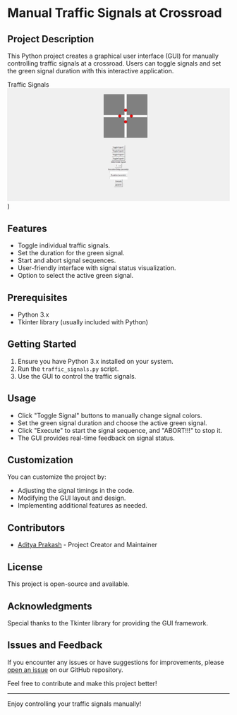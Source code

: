 # Manual Traffic Signals at Crossroad

## Project Description
This Python project creates a graphical user interface (GUI) for manually controlling traffic signals at a crossroad. Users can toggle signals and set the green signal duration with this interactive application.

Traffic Signals![not loading](https://github.com/AdityaPrakash27/Traffic-Light-Simulation/blob/main/Traffic%20Light.jpg))

## Features
- Toggle individual traffic signals.
- Set the duration for the green signal.
- Start and abort signal sequences.
- User-friendly interface with signal status visualization.
- Option to select the active green signal.

## Prerequisites
- Python 3.x
- Tkinter library (usually included with Python)

## Getting Started
1. Ensure you have Python 3.x installed on your system.
2. Run the `traffic_signals.py` script.
3. Use the GUI to control the traffic signals.

## Usage
- Click "Toggle Signal" buttons to manually change signal colors.
- Set the green signal duration and choose the active green signal.
- Click "Execute" to start the signal sequence, and "ABORT!!!" to stop it.
- The GUI provides real-time feedback on signal status.

## Customization
You can customize the project by:
- Adjusting the signal timings in the code.
- Modifying the GUI layout and design.
- Implementing additional features as needed.

## Contributors
- [Aditya Prakash](https://github.com/AdityaPrakash27) - Project Creator and Maintainer

## License
This project is open-source and available.

## Acknowledgments
Special thanks to the Tkinter library for providing the GUI framework.

## Issues and Feedback
If you encounter any issues or have suggestions for improvements, please [open an issue](https://github.com/AdityaPrakash27/Traffic-Light-Simulation/issues) on our GitHub repository.

Feel free to contribute and make this project better!

---

Enjoy controlling your traffic signals manually!
